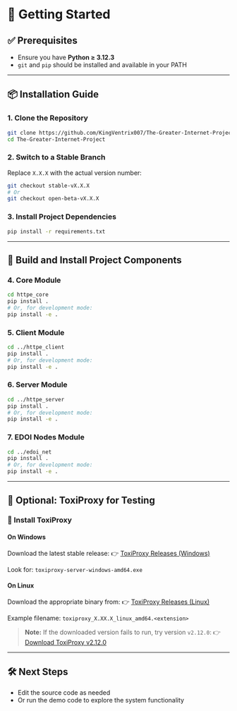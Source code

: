 
# 🚀 Getting Started

## ✅ Prerequisites

- Ensure you have **Python ≥ 3.12.3**
- `git` and `pip` should be installed and available in your PATH

---

## 📦 Installation Guide

### 1. Clone the Repository

```bash
git clone https://github.com/KingVentrix007/The-Greater-Internet-Project.git
cd The-Greater-Internet-Project
````

### 2. Switch to a Stable Branch

Replace `X.X.X` with the actual version number:

```bash
git checkout stable-vX.X.X
# Or
git checkout open-beta-vX.X.X
```

### 3. Install Project Dependencies

```bash
pip install -r requirements.txt
```

---

## 🧱 Build and Install Project Components

### 4. Core Module

```bash
cd httpe_core
pip install .
# Or, for development mode:
pip install -e .
```

### 5. Client Module

```bash
cd ../httpe_client
pip install .
# Or, for development mode:
pip install -e .
```

### 6. Server Module

```bash
cd ../httpe_server
pip install .
# Or, for development mode:
pip install -e .
```

### 7. EDOI Nodes Module

```bash
cd ../edoi_net
pip install .
# Or, for development mode:
pip install -e .
```

---

## 🧪 Optional: ToxiProxy for Testing

### 🔧 Install ToxiProxy

#### On Windows

Download the latest stable release:
👉 [ToxiProxy Releases (Windows)](https://github.com/Shopify/toxiproxy/releases)

Look for:
`toxiproxy-server-windows-amd64.exe`

#### On Linux

Download the appropriate binary from:
👉 [ToxiProxy Releases (Linux)](https://github.com/Shopify/toxiproxy/releases)

Example filename:
`toxiproxy_X.XX.X_linux_amd64.<extension>`

> **Note:** If the downloaded version fails to run, try version `v2.12.0`:
> 👉 [Download ToxiProxy v2.12.0](https://github.com/Shopify/toxiproxy/releases/tag/v2.12.0)

---

## 🛠️ Next Steps

- Edit the source code as needed
- Or run the demo code to explore the system functionality
